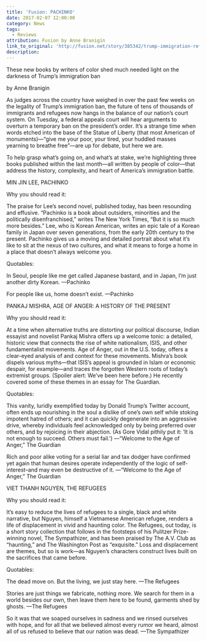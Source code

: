```yaml
---
title: 'Fusion: PACHINKO'
date: 2017-02-07 12:00:00
category: News
tags:
  - Reviews
attribution: Fusion by Anne Branigin
link_to_original: 'http://fusion.net/story/385342/trump-immigration-refugee-muslim-ban-book-list/'
description:
---
```



These new books by writers of color shed much needed light on the darkness of Trump’s immigration ban

by Anne Branigin

As judges across the country have weighed in over the past few weeks on the legality of Trump’s immigration ban, the future of tens of thousands of immigrants and refugees now hangs in the balance of our nation’s court system. On Tuesday, a federal appeals court will hear arguments to overturn a temporary ban on the president’s order. It’s a strange time when words etched into the base of the Statue of Liberty (that most American of monuments)—“give me your poor, your tired, your huddled masses yearning to breathe free”—are up for debate, but here we are.

To help grasp what’s going on, and what’s at stake, we’re highlighting three books published within the last month—all written by people of color—that address the history, complexity, and heart of America’s immigration battle.

MIN JIN LEE, PACHINKO

Why you should read it:

The praise for Lee’s second novel, published today, has been resounding and effusive. “Pachinko is a book about outsiders, minorities and the politically disenfranchised,” writes The New York Times, “But it is so much more besides.” Lee, who is Korean American, writes an epic tale of a Korean family in Japan over seven generations, from the early 20th century to the present. Pachinko gives us a moving and detailed portrait about what it’s like to sit at the nexus of two cultures, and what it means to forge a home in a place that doesn’t always welcome you.

Quotables:

In Seoul, people like me get called Japanese bastard, and in Japan, I’m just another dirty Korean. —Pachinko

For people like us, home doesn’t exist. —Pachinko

PANKAJ MISHRA, AGE OF ANGER: A HISTORY OF THE PRESENT

Why you should read it:

At a time when alternative truths are distorting our political discourse, Indian essayist and novelist Pankaj Mishra offers up a welcome tonic: a detailed, historic view that connects the rise of white nationalism, ISIS, and other fundamentalist movements. Age of Anger, out in the U.S. today, offers a clear-eyed analysis of and context for these movements. Mishra’s book dispels various myths—that ISIS’s appeal is grounded in Islam or economic despair, for example—and traces the forgotten Western roots of today’s extremist groups. (Spoiler alert: We’ve been here before.) He recently covered some of these themes in an essay for The Guardian.&nbsp;

Quotables:

This vanity, luridly exemplified today by Donald Trump’s Twitter account, often ends up nourishing in the soul a dislike of one’s own self while stoking impotent hatred of others; and it can quickly degenerate into an aggressive drive, whereby individuals feel acknowledged only by being preferred over others, and by rejoicing in their abjection. (As Gore Vidal pithily put it: ‘It is not enough to succeed. Others must fail.’) —“Welcome to the Age of Anger,” The Guardian

Rich and poor alike voting for a serial liar and tax dodger have confirmed yet again that human desires operate independently of the logic of self-interest–and may even be destructive of it. —“Welcome to the Age of Anger,” The Guardian

VIET THANH NGUYEN, THE REFUGEES

Why you should read it:

It’s easy to reduce the lives of refugees to a single, black and white narrative, but Nguyen, himself a Vietnamese American refugee, renders a life of displacement in vivid and haunting color. The Refugees, out today, is a short story collection that follows in the footsteps of his Pulitzer Prize-winning novel, The Sympathizer, and has been praised by The A.V. Club as “haunting,” and The Washington Post as “exquisite.” Loss and displacement are themes, but so is work—as Nguyen’s characters construct lives built on the sacrifices that came before.

Quotables:

The dead move on. But the living, we just stay here. —The Refugees

Stories are just things we fabricate, nothing more. We search for them in a world besides our own, then leave them here to be found, garments shed by ghosts. —The Refugees

So it was that we soaped ourselves in sadness and we rinsed ourselves with hope, and for all that we believed almost every rumor we heard, almost all of us refused to believe that our nation was dead. —The Sympathizer